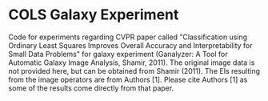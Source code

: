 # COLS Galaxy Experiment
Code for experiments regarding CVPR paper called "Classification using Ordinary Least Squares Improves Overall Accuracy and Interpretability for Small Data Problems" for galaxy experiment (Ganalyzer: A Tool for Automatic Galaxy Image Analysis, Shamir, 2011). The original image data is not provided here, but can be obtained from Shamir (2011). The EIs resulting from the image operators are from Authors [1].  Please cite Authors [1] as some of the results come directly from that paper.
